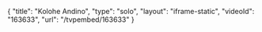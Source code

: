 {
    "title": "Kolohe Andino",
    "type": "solo",
    "layout": "iframe-static",
    "videoId": "163633",
    "url": "\/tvpembed\/163633"
}